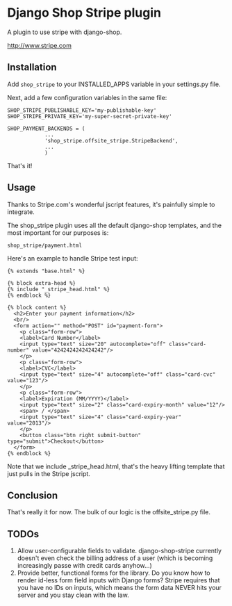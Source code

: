Django Shop Stripe plugin
============================

A plugin to use stripe with django-shop.

http://www.stripe.com

Installation
--------------

Add `shop_stripe` to your INSTALLED_APPS variable in your settings.py file.

Next, add a few configuration variables in the same file:

    SHOP_STRIPE_PUBLISHABLE_KEY='my-publishable-key'
    SHOP_STRIPE_PRIVATE_KEY='my-super-secret-private-key'
    
    SHOP_PAYMENT_BACKENDS = (
                ...
                'shop_stripe.offsite_stripe.StripeBackend',
                ...
                )

That's it!

Usage
-------

Thanks to Stripe.com's wonderful jscript features, it's painfully simple to integrate.

The shop_stripe plugin uses all the default django-shop templates, and the most important for our purposes is:

    shop_stripe/payment.html

Here's an example to handle Stripe test input:

    {% extends "base.html" %}
    
    {% block extra-head %}
    {% include "_stripe_head.html" %}
    {% endblock %}
    
    {% block content %}
      <h2>Enter your payment information</h2>
      <br/>
      <form action="" method="POST" id="payment-form">
        <p class="form-row">
        <label>Card Number</label>
        <input type="text" size="20" autocomplete="off" class="card-number" value="4242424242424242"/>
        </p>
        <p class="form-row">
        <label>CVC</label>
        <input type="text" size="4" autocomplete="off" class="card-cvc" value="123"/>
        </p>
        <p class="form-row">
        <label>Expiration (MM/YYYY)</label>
        <input type="text" size="2" class="card-expiry-month" value="12"/>
        <span> / </span>
        <input type="text" size="4" class="card-expiry-year" value="2013"/>
        </p>
        <button class="btn right submit-button" type="submit">Checkout</button>
      </form>
    {% endblock %}

Note that we include _stripe_head.html, that's the heavy lifting template that just pulls in the Stripe jscript.

Conclusion
-----------

That's really it for now. The bulk of our logic is the offsite_stripe.py file. 

TODOs
------

1. Allow user-configurable fields to validate. django-shop-stripe currently doesn't even check the billing address of a user (which is becoming increasingly passe with credit cards anyhow...)
2. Provide better, functional forms for the library. Do you know how to render id-less form field inputs with Django forms? Stripe requires that you have no IDs on inputs, which means the form data NEVER hits your server and you stay clean with the law.

